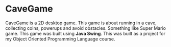 # CaveGame
CaveGame is a 2D desktop game. This game is about running in a cave, collecting coins, powerups and avoid obstacles. Something like Super Mario game. 
This game was built using **Java Swing**. This was built as a project for my Object Oriented Programming Language course.
